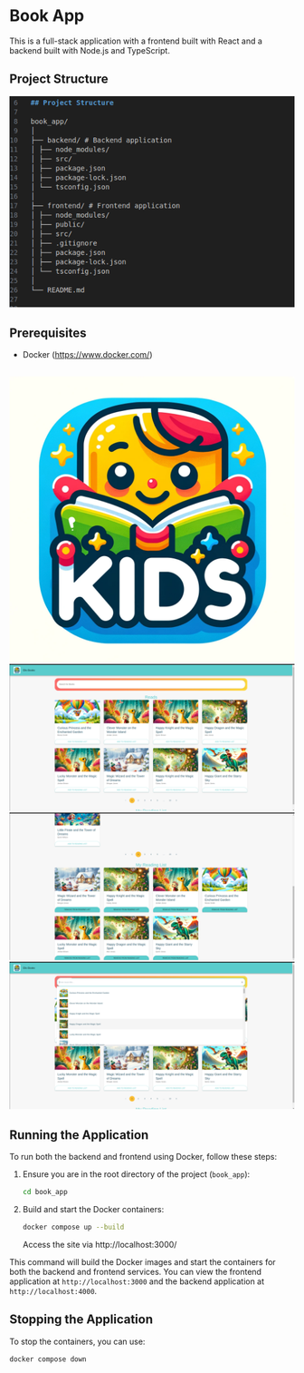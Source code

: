 
# Book App

This is a full-stack application with a frontend built with React and a backend built with Node.js and TypeScript. 

## Project Structure

![alt text](<Screenshot from 2024-06-10 01-30-22.png>)
## Prerequisites

- Docker (https://www.docker.com/)

##

![alt text](logo.jpg) ![alt text](<Screenshot from 2024-06-10 02-30-41.png>) ![alt text](<Screenshot from 2024-06-10 02-31-13.png>) ![alt text](<Screenshot from 2024-06-10 02-30-51.png>) 
## Running the Application

To run both the backend and frontend using Docker, follow these steps:

1. Ensure you are in the root directory of the project (`book_app`):

    ```bash
    cd book_app
    ```


2. Build and start the Docker containers:

    ```bash
    docker compose up --build
    ```
    Access the site via http://localhost:3000/

This command will build the Docker images and start the containers for both the backend and frontend services. You can view the frontend application at `http://localhost:3000` and the backend application at `http://localhost:4000`.

## Stopping the Application

To stop the containers, you can use:

```bash
docker compose down


